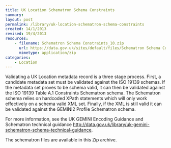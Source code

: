 ```yaml
---
title: UK Location Schematron Schema Constraints
summary: 
layout: post
permalink: /library/uk-location-schematron-schema-constraints
created: 14/1/2013
revised: 19/4/2013
resources:
    - filename: Schematron Schema Constraints_10.zip
      url: https://data.gov.uk/sites/default/files/Schematron Schema Constraints_10.zip
      mimetype: application/zip
categories:
    - Location
---
```


<p>Validating a UK Location metadata record is a three stage process. First, a candidate metadata set must be validated against the ISO 19139 schemas. If the metadata set proves to be schema valid, it can then be validated against the ISO 19139 Table A.1 Constraints Schematron schema. The Schematron schema relies on hardcoded XPath statements which will only work effectively on a schema valid XML set. Finally, if the XML is still valid it can be validated against the GEMINI2 Profile Schematron schema.</p>
<p>For more information, see the UK GEMINI Encoding Guidance and Schematron technical guidance <a href="http://data.gov.uk/library/uk-gemini-schematron-schema-technical-guidance" rel="nofollow">http://data.gov.uk/library/uk-gemini-schematron-schema-technical-guidance</a>.</p>
<p>The schematron files are available in this Zip archive.</p>
